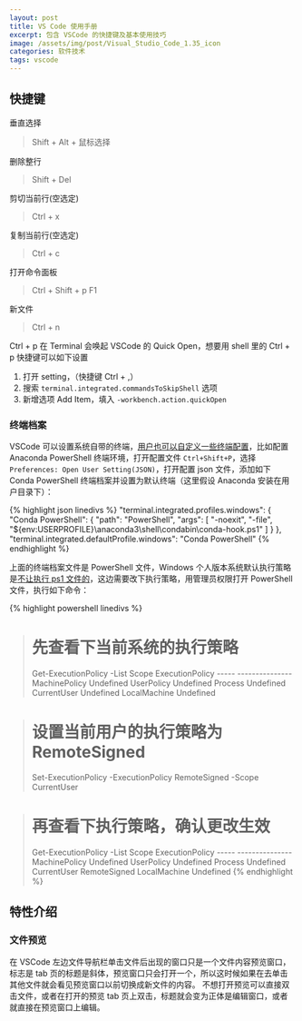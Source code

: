 ```yaml
---
layout: post
title: VS Code 使用手册
excerpt: 包含 VSCode 的快捷键及基本使用技巧
image: /assets/img/post/Visual_Studio_Code_1.35_icon
categories: 软件技术
tags: vscode
---
```

## 快捷键

垂直选择
> Shift + Alt + 鼠标选择

删除整行
> Shift + Del

剪切当前行(空选定)
> Ctrl + x

复制当前行(空选定)
> Ctrl + c

打开命令面板
> Ctrl + Shift + p
> F1

新文件
> Ctrl + n

Ctrl + p 在 Terminal 会唤起 VSCode 的 Quick Open，想要用 shell 里的 Ctrl + p 快捷键可以如下设置
1. 打开 setting，（快捷键 Ctrl + ,）
2. 搜索 `terminal.integrated.commandsToSkipShell` 选项
3. 新增选项 Add Item，填入 `-workbench.action.quickOpen`

### 终端档案

VSCode 可以设置系统自带的终端，[用户也可以自定义一些终端配置](https://code.visualstudio.com/docs/terminal/profiles)，比如配置 Anaconda PowerShell 终端环境，打开配置文件 `Ctrl+Shift+P`，选择 `Preferences: Open User Setting(JSON)`，打开配置 json 文件，添加如下 Conda PowerShell 终端档案并设置为默认终端（这里假设 Anaconda 安装在用户目录下）：

{% highlight json linedivs %}
"terminal.integrated.profiles.windows": {
    "Conda PowerShell": {
    "path": "PowerShell",
    "args": [
        "-noexit",
        "-file",
        "${env:USERPROFILE}\\anaconda3\\shell\\condabin\\conda-hook.ps1"
    ]
    }
},
"terminal.integrated.defaultProfile.windows": "Conda PowerShell"
{% endhighlight %}

上面的终端档案文件是 PowerShell 文件，Windows 个人版本系统默认执行策略是[不让执行 ps1 文件的](https://learn.microsoft.com/zh-cn/powershell/module/microsoft.powershell.core/about/about_execution_policies?view=powershell-7.3)，这边需要改下执行策略，用管理员权限打开 PowerShell 文件，执行如下命令：

{% highlight powershell linedivs %}
> # 先查看下当前系统的执行策略
> Get-ExecutionPolicy -List
        Scope ExecutionPolicy
        ----- ---------------
MachinePolicy       Undefined
   UserPolicy       Undefined
      Process       Undefined
  CurrentUser       Undefined
 LocalMachine       Undefined

> # 设置当前用户的执行策略为 RemoteSigned
> Set-ExecutionPolicy -ExecutionPolicy RemoteSigned -Scope CurrentUser

> # 再查看下执行策略，确认更改生效
> Get-ExecutionPolicy -List
        Scope ExecutionPolicy
        ----- ---------------
MachinePolicy       Undefined
   UserPolicy       Undefined
      Process       Undefined
  CurrentUser    RemoteSigned
 LocalMachine       Undefined
{% endhighlight %}


## 特性介绍

### 文件预览

在 VSCode 左边文件导航栏单击文件后出现的窗口只是一个文件内容预览窗口，标志是 tab 页的标题是斜体，预览窗口只会打开一个，所以这时候如果在去单击其他文件就会看见预览窗口以前切换成新文件的内容。
不想打开预览可以直接双击文件，或者在打开的预览 tab 页上双击，标题就会变为正体是编辑窗口，或者就直接在预览窗口上编辑。
